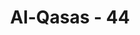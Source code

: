 ---
title: "Al-Qasas - 44"
no: 44
arabic_no: ٤٤
ayah: وَمَا كُنْتَ بِجَانِبِ الْغَرْبِيِّ اِذْ قَضَيْنَآ اِلٰى مُوْسَى الْاَمْرَ وَمَا كُنْتَ مِنَ الشّٰهِدِيْنَ ۙ
translation: "Dan engkau (Muhammad) tidak berada di sebelah barat (lembah suci Tuwa) ketika Kami menyampaikan perintah kepada Musa, dan engkau tidak (pula) termasuk orang-orang yang menyaksikan (kejadian itu)."
tafsir: "Ayat ini menerangkan bahwa Muhammad saw tidak pernah berada di sisi sebelah barat Lembah Suci thuwa, tempat Allah mewahyukan lembaran-lembaran Taurat kepada Musa. Ketika itu, Allah membebankan urusan-urusan kenabian kepadanya. Karena tidak termasuk salah seorang dari rombongan 70 orang yang telah terpilih untuk mendengarkan secara terperinci hal-hal yang diwahyukan Allah kepada Musa, maka Muhammad saw tidak mungkin menerangkan semua itu, kecuali dengan jalan wahyu dari Allah. Muhammad saw dapat menyampaikan hal-hal gaib yang telah lama terjadi serta tidak disaksikan dan dilihatnya sama sekali, padahal ia adalah seorang 'ummi tidak dapat membaca dan menulis, berada di tengah-tengah kaum yang 'ummi pula, dan tidak mengetahui sedikit pun tentang hal-hal tersebut. Hal itu merupakan bukti nyata bahwa Muhammad benar-benar nabi dan rasul Allah. Semua itu disampaikan dan dikisahkannya melalui perantaraan wahyu dari Allah. Firman Allah:\n\nDan mereka berkata, \"Mengapa dia tidak membawa tanda (bukti) kepada kami dari Tuhannya?\" Bukankah telah datang kepada mereka bukti (yang nyata) sebagaimana yang tersebut di dalam kitab-kitab yang dahulu? (thaha/20: 133)"
---